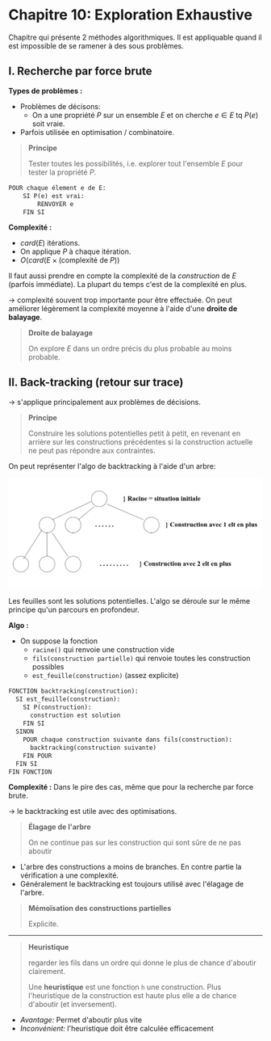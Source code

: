 # Chapitre 10: Exploration Exhaustive

Chapitre qui présente 2 méthodes algorithmiques. Il est appliquable quand il est impossible de se ramener à des sous problèmes.

## I. Recherche par force brute

__Types de problèmes :__

- Problèmes de décisons:
  - On a une propriété $P$ sur un ensemble $E$ et on cherche $e \in E$ tq $P(e)$ soit vraie.
- Parfois utilisée en optimisation / combinatoire.

> __Principe__
>
> Tester toutes les possibilités, i.e. explorer tout l'ensemble $E$ pour tester la propriété $P$.

```pseudo-code
POUR chaque élement e de E:
    SI P(e) est vrai:
        RENVOYER e
    FIN SI
```

__Complexité :__

- $card(E)$ itérations.
- On applique $P$ à chaque itération.
- $O(card(E \times (\text{complexité de }P))$

Il faut aussi prendre en compte la complexité de la *construction* de $E$ (parfois immédiate). La plupart du temps c'est de la complexité en plus.

$\to$ complexité souvent trop importante pour être effectuée. On peut améliorer légèrement la complexité moyenne à l'aide d'une __droite de balayage__.

> __Droite de balayage__
>
> On explore $E$ dans un ordre précis du plus probable au moins probable.

## II. Back-tracking (retour sur trace)

$\to$ s'applique principalement aux problèmes de décisions.

> __Principe__
>
> Construire les solutions potentielles petit à petit, en revenant en arrière sur les constructions précédentes si la construction actuelle ne peut pas répondre aux contraintes.

On peut représenter l'algo de backtracking à l'aide d'un arbre:

![image](ressources/chap_10/backtracking.png)

Les feuilles sont les solutions potentielles. L'algo se déroule sur le même principe qu'un parcours en profondeur.

__Algo :__

- On suppose la fonction  
  - `racine()` qui renvoie une construction vide
  - `fils(construction partielle)` qui renvoie toutes les construction possibles
  - `est_feuille(construction)` (assez explicite)

```pseudo-code
FONCTION backtracking(construction):
  SI est_feuille(construction):
    SI P(construction):
      construction est solution
    FIN SI
  SINON
    POUR chaque construction suivante dans fils(construction):
      backtracking(construction suivante)
    FIN POUR
  FIN SI
FIN FONCTION
```

__Complexité :__ Dans le pire des cas, même que pour la recherche par force brute.

$\to$ le backtracking est utile avec des optimisations.

> __Élagage de l'arbre__
>
> On ne continue pas sur les construction qui sont sûre de ne pas aboutir

- L'arbre des constructions a moins de branches. En contre partie la vérification a une complexité.
- Généralement le backtracking est toujours utilisé avec l'élagage de l'arbre.

> __Mémoïsation des constructions partielles__
>
> Explicite.

___

> __Heuristique__
>
> regarder les fils dans un ordre qui donne le plus de chance d'aboutir clairement.
>
> Une __heuristique__ est une fonction `h` une construction. Plus l'heuristique de la construction est haute plus elle a de chance d'aboutir (et inversement).

- *Avantage:* Permet d'aboutir plus vite
- *Inconvénient:* l'heuristique doit être calculée efficacement

